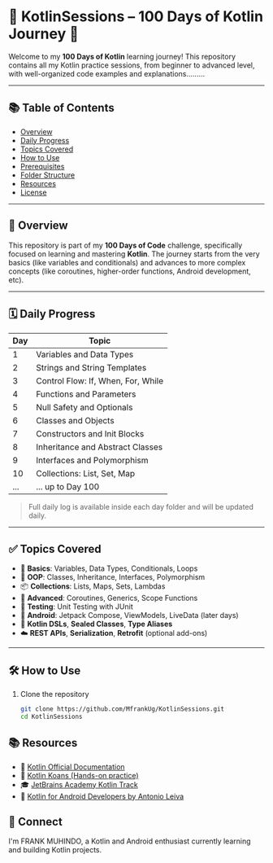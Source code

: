# 🧠 KotlinSessions – 100 Days of Kotlin Journey 🚀

Welcome to my **100 Days of Kotlin** learning journey! This repository contains all my Kotlin practice sessions, from beginner to advanced level, with well-organized code examples and explanations.........

---

## 📚 Table of Contents

- [Overview](#overview)
- [Daily Progress](#daily-progress)
- [Topics Covered](#topics-covered)
- [How to Use](#how-to-use)
- [Prerequisites](#prerequisites)
- [Folder Structure](#folder-structure)
- [Resources](#resources)
- [License](#license)

---

## 🌟 Overview

This repository is part of my **100 Days of Code** challenge, specifically focused on learning and mastering **Kotlin**. The journey starts from the very basics (like variables and conditionals) and advances to more complex concepts (like coroutines, higher-order functions, Android development, etc).

---

## 🗓️ Daily Progress

| Day | Topic |
|-----|-------|
| 1   | Variables and Data Types |
| 2   | Strings and String Templates |
| 3   | Control Flow: If, When, For, While |
| 4   | Functions and Parameters |
| 5   | Null Safety and Optionals |
| 6   | Classes and Objects |
| 7   | Constructors and Init Blocks |
| 8   | Inheritance and Abstract Classes |
| 9   | Interfaces and Polymorphism |
| 10  | Collections: List, Set, Map |
| ... | ... up to Day 100 |

> Full daily log is available inside each day folder and will be updated daily.

---

## ✅ Topics Covered

- 🧱 **Basics**: Variables, Data Types, Conditionals, Loops
- 🧠 **OOP**: Classes, Inheritance, Interfaces, Polymorphism
- 📦 **Collections**: Lists, Maps, Sets, Lambdas
- 🚀 **Advanced**: Coroutines, Generics, Scope Functions
- 🧪 **Testing**: Unit Testing with JUnit
- 🤖 **Android**: Jetpack Compose, ViewModels, LiveData (later days)
- 🔄 **Kotlin DSLs**, **Sealed Classes**, **Type Aliases**
- ☁️ **REST APIs**, **Serialization**, **Retrofit** (optional add-ons)

---

## 🛠️ How to Use

1. Clone the repository  
   ```bash
   git clone https://github.com/MfrankUg/KotlinSessions.git
   cd KotlinSessions

## 📚 Resources

- 📘 [Kotlin Official Documentation](https://kotlinlang.org/docs/home.html)
- 🧩 [Kotlin Koans (Hands-on practice)](https://play.kotlinlang.org/koans/overview)
- 🎓 [JetBrains Academy Kotlin Track](https://hyperskill.org/tracks/18)
- 📙 [Kotlin for Android Developers by Antonio Leiva](https://antonioleiva.com/kotlin-android-developers-book/)


## 👋 Connect
I'm FRANK MUHINDO, a Kotlin and Android enthusiast currently learning and building Kotlin projects.


   
